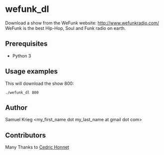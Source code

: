 wefunk_dl
===============

Download a show from the WeFunk website: http://www.wefunkradio.com/
WeFunk is the best Hip-Hop, Soul and Funk radio on earth.

Prerequisites
-------------

* Python 3

Usage examples
--------------

This will download the show 800:

    ./wefunk_dl 800


Author
------

Samuel Krieg &lt;my_first_name dot my_last_name at gmail dot com&gt;

Contributors
------------

Many Thanks to [Cedric Honnet](https://github.com/honnet)

